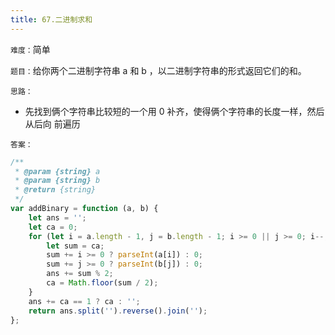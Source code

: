 ```yaml
---
title: 67.二进制求和
---
```


`难度：`简单

`题目：`给你两个二进制字符串 a 和 b ，以二进制字符串的形式返回它们的和。

`思路：`

-   先找到俩个字符串比较短的一个用 0 补齐，使得俩个字符串的长度一样，然后从后向
    前遍历

`答案：`

```js
/**
 * @param {string} a
 * @param {string} b
 * @return {string}
 */
var addBinary = function (a, b) {
	let ans = '';
	let ca = 0;
	for (let i = a.length - 1, j = b.length - 1; i >= 0 || j >= 0; i--, j--) {
		let sum = ca;
		sum += i >= 0 ? parseInt(a[i]) : 0;
		sum += j >= 0 ? parseInt(b[j]) : 0;
		ans += sum % 2;
		ca = Math.floor(sum / 2);
	}
	ans += ca == 1 ? ca : '';
	return ans.split('').reverse().join('');
};
```
